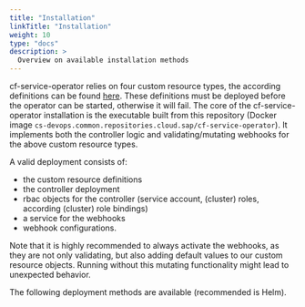 ```yaml
---
title: "Installation"
linkTitle: "Installation"
weight: 10
type: "docs"
description: >
  Overview on available installation methods
---
```


cf-service-operator relies on four custom resource types, the according definitions can be found 
[here](https://github.com/sap/cf-service-operator/tree/main/crds).
These definitions must be deployed before the operator can be started, otherwise it will fail.
The core of the cf-service-operator installation is the executable built from this repository
(Docker image `cs-devops.common.repositories.cloud.sap/cf-service-operator`).
It implements both the controller logic and validating/mutating webhooks for the above custom resource types.

A valid deployment consists of:
- the custom resource definitions
- the controller deployment
- rbac objects for the controller (service account, (cluster) roles, according (cluster) role bindings)
- a service for the webhooks
- webhook configurations.

Note that it is highly recommended to always activate the webhooks, as they are not only validating, but
also adding default values to our custom resource objects. Running without this mutating functionality
might lead to unexpected behavior.

The following deployment methods are available (recommended is Helm).
